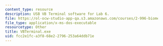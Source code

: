 ```yaml
---
content_type: resource
description: USB VB Terminal software for Lab 6.
file: https://ol-ocw-studio-app-qa.s3.amazonaws.com/courses/2-996-biomedical-devices-design-laboratory-fall-2007/fcc2e1fca3f868e22796253a64ddb71e_VBTerminal.exe
file_type: application/x-ms-dos-executable
resourcetype: Other
title: VBTerminal.exe
uid: fcc2e1fc-a3f8-68e2-2796-253a64ddb71e
---
```

